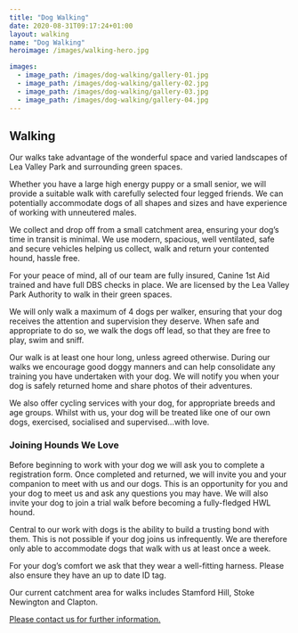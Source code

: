 ```yaml
---
title: "Dog Walking"
date: 2020-08-31T09:17:24+01:00
layout: walking
name: "Dog Walking"
heroimage: /images/walking-hero.jpg

images:
  - image_path: /images/dog-walking/gallery-01.jpg
  - image_path: /images/dog-walking/gallery-02.jpg
  - image_path: /images/dog-walking/gallery-03.jpg
  - image_path: /images/dog-walking/gallery-04.jpg
---
```



## Walking

Our walks take advantage of the wonderful space and varied landscapes of Lea Valley Park and surrounding green spaces.

Whether you have a large high energy puppy or a small senior, we will provide a suitable walk with carefully selected four legged friends. We can potentially accommodate dogs of all shapes and sizes and have experience of working with unneutered males.

We collect and drop off from a small catchment area, ensuring your dog’s time in transit is minimal. We use modern, spacious, well ventilated, safe and secure vehicles helping us collect, walk and return your contented hound, hassle free.

For your peace of mind, all of our team are fully insured, Canine 1st Aid trained and have full DBS checks in place. We are licensed by the Lea Valley Park Authority to walk in their green spaces.

We will only walk a maximum of 4 dogs per walker, ensuring that your dog receives the attention and supervision they deserve. When safe and appropriate to do so, we walk the dogs off lead, so that they are free to play, swim and sniff.

Our walk is at least one hour long, unless agreed otherwise. During our walks we encourage good doggy manners and can help consolidate any training you have undertaken with your dog. We will notify you when your dog is safely returned home and share photos of their adventures.

We also offer cycling services with your dog, for appropriate breeds and age groups. Whilst with us, your dog will be treated like one of our own dogs, exercised, socialised and supervised…with love.

### Joining Hounds We Love

Before beginning to work with your dog we will ask you to complete a registration form. Once completed and returned, we will invite you and your companion to meet with us and our dogs. This is an opportunity for you and your dog to meet us and ask any questions you may have. We will also invite your dog to join a trial walk before becoming a fully-fledged HWL hound.

Central to our work with dogs is the ability to build a trusting bond with them. This is not possible if your dog joins us infrequently. We are therefore only able to accommodate dogs that walk with us at least once a week.

For your dog’s comfort we ask that they wear a well-fitting harness. Please also ensure they have an up to date ID tag.

Our current catchment area for walks includes Stamford Hill, Stoke Newington and Clapton.

<!---
### Our current dog walking prices are:

| Pay as you go walks      | Pre-paid block of five walks  | Pre-paid block of ten walks |
| ------------------------ | ------------------------------| ----------------------------|
| £20 per walk             | £90                           |£160

-->
[Please contact us for further information.](/contact)